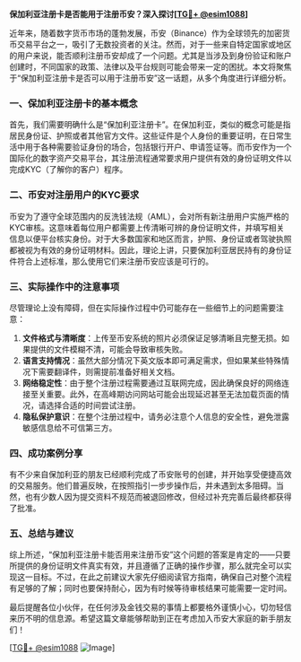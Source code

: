 **保加利亚注册卡是否能用于注册币安？深入探讨[[TG💪+ @esim1088](https://t.me/s/esim1088)]**

近年来，随着数字货币市场的蓬勃发展，币安（Binance）作为全球领先的加密货币交易平台之一，吸引了无数投资者的关注。然而，对于一些来自特定国家或地区的用户来说，能否顺利注册币安却成了一个问题。尤其是当涉及到身份验证和账户创建时，不同国家的政策、法律以及平台规则可能会带来一定的困扰。本文将聚焦于“保加利亚注册卡是否可以用于注册币安”这一话题，从多个角度进行详细分析。

### 一、保加利亚注册卡的基本概念

首先，我们需要明确什么是“保加利亚注册卡”。在保加利亚，类似的概念可能是指居民身份证、护照或者其他官方文件。这些证件是个人身份的重要证明，在日常生活中用于各种需要验证身份的场合，包括银行开户、申请签证等。而币安作为一个国际化的数字资产交易平台，其注册流程通常要求用户提供有效的身份证明文件以完成KYC（了解你的客户）程序。

### 二、币安对注册用户的KYC要求

币安为了遵守全球范围内的反洗钱法规（AML），会对所有新注册用户实施严格的KYC审核。这意味着每位用户都需要上传清晰可辨的身份证明文件，并填写相关信息以便平台核实身份。对于大多数国家和地区而言，护照、身份证或者驾驶执照都被视为有效的身份证明材料。因此，理论上讲，只要保加利亚居民持有的身份证件符合上述标准，那么使用它们来注册币安应该是可行的。

### 三、实际操作中的注意事项

尽管理论上没有障碍，但在实际操作过程中仍可能存在一些细节上的问题需要注意：

1. **文件格式与清晰度**：上传至币安系统的照片必须保证足够清晰且完整无损。如果提供的文件模糊不清，可能会导致审核失败。
2. **语言支持情况**：虽然大部分情况下英文版本即可满足需求，但如果某些特殊情况下需要翻译件，则需提前准备好相关文档。
3. **网络稳定性**：由于整个注册过程需要通过互联网完成，因此确保良好的网络连接至关重要。此外，在高峰期访问网站可能会出现延迟甚至无法加载页面的情况，请选择合适的时间尝试注册。
4. **隐私保护意识**：在整个注册过程中，请务必注意个人信息的安全性，避免泄露敏感信息给不可信第三方。

### 四、成功案例分享

有不少来自保加利亚的朋友已经顺利完成了币安账号的创建，并开始享受便捷高效的交易服务。他们普遍反映，在按照指引一步步操作后，并未遇到太多阻碍。当然，也有少数人因为提交资料不规范而被退回修改，但经过补充完善后最终都获得了批准。

### 五、总结与建议

综上所述，“保加利亚注册卡能否用来注册币安”这个问题的答案是肯定的——只要所提供的身份证明文件真实有效，并且遵循了正确的操作步骤，那么就完全可以实现这一目标。不过，在此之前建议大家先仔细阅读官方指南，确保自己对整个流程有足够的了解；同时也要保持耐心，因为有时候等待审核结果可能需要一定时间。

最后提醒各位小伙伴，在任何涉及金钱交易的事情上都要格外谨慎小心，切勿轻信来历不明的信息源。希望这篇文章能够帮助到正在考虑加入币安大家庭的新手朋友们！

[[TG💪+ @esim1088](https://t.me/s/esim1088) ![Image](https://i.postimg.cc/4NQfJmqS/Snipaste-2025-05-13-00-14-12.png)]